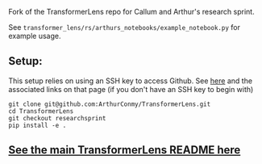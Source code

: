 Fork of the TransformerLens repo for Callum and Arthur's research sprint.

See `transformer_lens/rs/arthurs_notebooks/example_notebook.py` for example usage.

## Setup:

This setup relies on using an SSH key to access Github. See [here](https://docs.github.com/en/authentication/connecting-to-github-with-ssh/adding-a-new-ssh-key-to-your-github-account) and the associated links on that page (if you don't have an SSH key to begin with)

```
git clone git@github.com:ArthurConmy/TransformerLens.git
cd TransformerLens
git checkout researchsprint
pip install -e .
```

## [See the main TransformerLens README here](https://github.com/neelnanda-io/TransformerLens)

